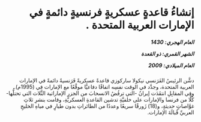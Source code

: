 <h1 dir="rtl">إنشاءُ قاعدةٍ عسكريةٍ فرنسيةٍ دائمةٍ في الإمارات العربية المتحدة .</h1>

<h5 dir="rtl">العام الهجري:  1430

الشهر القمري: ذو القعدة

العام الميلادي: 2009</h5>

<p dir="rtl">دشَّن الرئيسُ الفَرَنسي نيكولا ساركوزي قاعدةً عسكريةً فَرَنسيةً دائمةً في الإمارات العربية المتحدة، وجدَّد في الوقت نفسِه اتفاقًا دفاعيًّا موقَّعًا مع الإمارات في (1995م). وفي المقابِلِ انتقَدَت إيرانُ -التي ترفُضُ الانسحابَ من الجزرِ الإماراتية الثَّلاث التي تحتلُّها- كُلًّا من فرنسا والإمارات على خلفيَّةِ تدشين القاعدةِ العسكريَّةِ، وقامت بنشرِ ثلاثِ غوَّاصاتٍ حديثةٍ، و(18) زَورقًا سريعًا وعددًا من الطائراتِ بدون طيارٍ في مياهِ الخليجِ العربيِّ قُبالَةَ الإمارات.</p></br>
